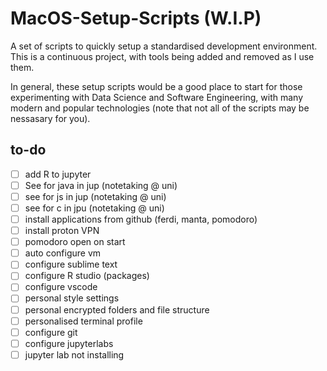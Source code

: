 # MacOS-Setup-Scripts (W.I.P)
A set of scripts to quickly setup a standardised development environment. This is a continuous project, with tools being added and removed as I use them. 

In general, these setup scripts would be a good place to start for those experimenting with Data Science and Software Engineering, with many modern and popular technologies (note that not all of the scripts may be nessasary for you).

## to-do

- [ ] add R to jupyter
- [ ] See for java in jup (notetaking @ uni)
- [ ] see for js in jup (notetaking @ uni)
- [ ] see for c in jpu (notetaking @ uni)
- [ ] install applications from github (ferdi, manta, pomodoro)
- [ ] install proton VPN
- [ ] pomodoro open on start
- [ ] auto configure vm
- [ ] configure sublime text
- [ ] configure R studio (packages)
- [ ] configure vscode
- [ ] personal style settings 
- [ ] personal encrypted folders and file structure
- [ ] personalised terminal profile
- [ ] configure git
- [ ] configure jupyterlabs
- [ ] jupyter lab not installing 
